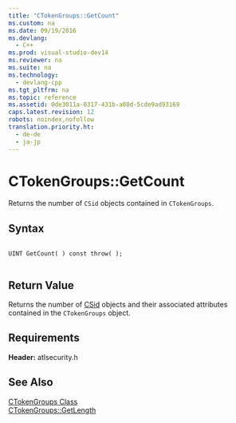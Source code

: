 ```yaml
---
title: "CTokenGroups::GetCount"
ms.custom: na
ms.date: 09/19/2016
ms.devlang: 
  - C++
ms.prod: visual-studio-dev14
ms.reviewer: na
ms.suite: na
ms.technology: 
  - devlang-cpp
ms.tgt_pltfrm: na
ms.topic: reference
ms.assetid: 0de3011a-0317-431b-a08d-5cde9ad93169
caps.latest.revision: 12
robots: noindex,nofollow
translation.priority.ht: 
  - de-de
  - ja-jp
---
```

# CTokenGroups::GetCount
Returns the number of `CSid` objects contained in `CTokenGroups`.  
  
## Syntax  
  
```  
  
UINT GetCount( ) const throw( );  
  
```  
  
## Return Value  
 Returns the number of [CSid](../vs140/CSid-Class.md) objects and their associated attributes contained in the `CTokenGroups` object.  
  
## Requirements  
 **Header:** atlsecurity.h  
  
## See Also  
 [CTokenGroups Class](../vs140/CTokenGroups-Class.md)   
 [CTokenGroups::GetLength](../vs140/CTokenGroups--GetLength.md)
